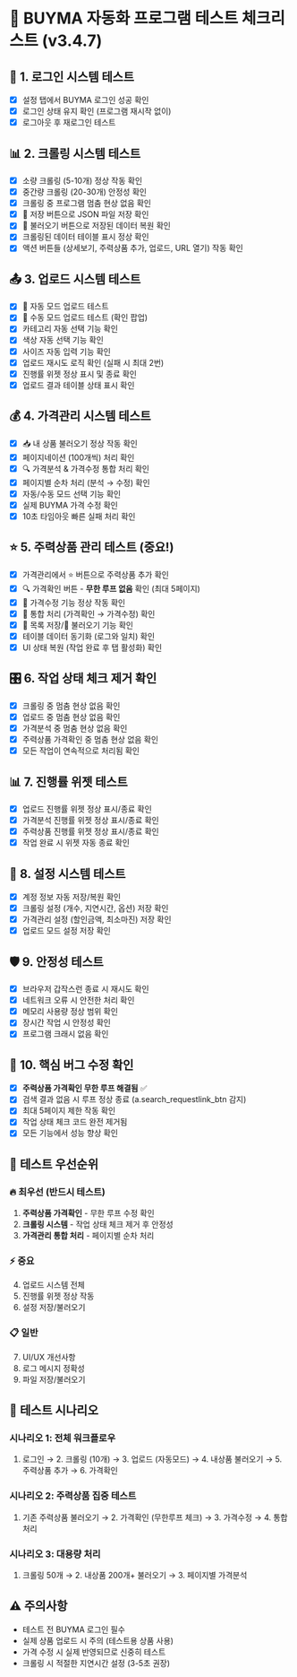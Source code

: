 # 🧪 BUYMA 자동화 프로그램 테스트 체크리스트 (v3.4.7)

## 🔐 1. 로그인 시스템 테스트
- [x] 설정 탭에서 BUYMA 로그인 성공 확인
- [x] 로그인 상태 유지 확인 (프로그램 재시작 없이)
- [x] 로그아웃 후 재로그인 테스트

## 📊 2. 크롤링 시스템 테스트
- [x] 소량 크롤링 (5-10개) 정상 작동 확인
- [x] 중간량 크롤링 (20-30개) 안정성 확인
- [x] 크롤링 중 프로그램 멈춤 현상 없음 확인
- [x] 💾 저장 버튼으로 JSON 파일 저장 확인
- [x] 📂 불러오기 버튼으로 저장된 데이터 복원 확인
- [x] 크롤링된 데이터 테이블 표시 정상 확인
- [x] 액션 버튼들 (상세보기, 주력상품 추가, 업로드, URL 열기) 작동 확인

## 📤 3. 업로드 시스템 테스트
- [x] 🤖 자동 모드 업로드 테스트
- [x] 👤 수동 모드 업로드 테스트 (확인 팝업)
- [x] 카테고리 자동 선택 기능 확인
- [x] 색상 자동 선택 기능 확인
- [x] 사이즈 자동 입력 기능 확인
- [x] 업로드 재시도 로직 확인 (실패 시 최대 2번)
- [x] 진행률 위젯 정상 표시 및 종료 확인
- [x] 업로드 결과 테이블 상태 표시 확인

## 💰 4. 가격관리 시스템 테스트
- [x] 📥 내 상품 불러오기 정상 작동 확인
- [x] 페이지네이션 (100개씩) 처리 확인
- [x] 🔍 가격분석 & 가격수정 통합 처리 확인
- [x] 페이지별 순차 처리 (분석 → 수정) 확인
- [x] 자동/수동 모드 선택 기능 확인
- [x] 실제 BUYMA 가격 수정 확인
- [x] 10초 타임아웃 빠른 실패 처리 확인

## ⭐ 5. 주력상품 관리 테스트 (중요!)
- [x] 가격관리에서 ⭐ 버튼으로 주력상품 추가 확인
- [x] 🔍 가격확인 버튼 - **무한 루프 없음** 확인 (최대 5페이지)
- [x] 🔄 가격수정 기능 정상 작동 확인
- [x] 🚀 통합 처리 (가격확인 → 가격수정) 확인
- [x] 💾 목록 저장/📂 불러오기 기능 확인
- [x] 테이블 데이터 동기화 (로그와 일치) 확인
- [x] UI 상태 복원 (작업 완료 후 탭 활성화) 확인

## 🎛️ 6. 작업 상태 체크 제거 확인
- [x] 크롤링 중 멈춤 현상 없음 확인
- [x] 업로드 중 멈춤 현상 없음 확인
- [x] 가격분석 중 멈춤 현상 없음 확인
- [x] 주력상품 가격확인 중 멈춤 현상 없음 확인
- [x] 모든 작업이 연속적으로 처리됨 확인

## 📊 7. 진행률 위젯 테스트
- [x] 업로드 진행률 위젯 정상 표시/종료 확인
- [x] 가격분석 진행률 위젯 정상 표시/종료 확인
- [x] 주력상품 진행률 위젯 정상 표시/종료 확인
- [x] 작업 완료 시 위젯 자동 종료 확인

## 🔧 8. 설정 시스템 테스트
- [x] 계정 정보 자동 저장/복원 확인
- [x] 크롤링 설정 (개수, 지연시간, 옵션) 저장 확인
- [x] 가격관리 설정 (할인금액, 최소마진) 저장 확인
- [x] 업로드 모드 설정 저장 확인

## 🛡️ 9. 안정성 테스트
- [x] 브라우저 갑작스런 종료 시 재시도 확인
- [x] 네트워크 오류 시 안전한 처리 확인
- [x] 메모리 사용량 정상 범위 확인
- [x] 장시간 작업 시 안정성 확인
- [x] 프로그램 크래시 없음 확인

## 🚨 10. 핵심 버그 수정 확인
- [x] **주력상품 가격확인 무한 루프 해결됨** ✅
- [x] 검색 결과 없음 시 루프 정상 종료 (a.search_requestlink_btn 감지)
- [x] 최대 5페이지 제한 작동 확인
- [x] 작업 상태 체크 코드 완전 제거됨
- [x] 모든 기능에서 성능 향상 확인

## 📝 테스트 우선순위

### 🔥 최우선 (반드시 테스트)
1. **주력상품 가격확인** - 무한 루프 수정 확인
2. **크롤링 시스템** - 작업 상태 체크 제거 후 안정성
3. **가격관리 통합 처리** - 페이지별 순차 처리

### ⚡ 중요
4. 업로드 시스템 전체
5. 진행률 위젯 정상 작동
6. 설정 저장/불러오기

### 📋 일반
7. UI/UX 개선사항
8. 로그 메시지 정확성
9. 파일 저장/불러오기

## 🎯 테스트 시나리오

### 시나리오 1: 전체 워크플로우
1. 로그인 → 2. 크롤링 (10개) → 3. 업로드 (자동모드) → 4. 내상품 불러오기 → 5. 주력상품 추가 → 6. 가격확인

### 시나리오 2: 주력상품 집중 테스트
1. 기존 주력상품 불러오기 → 2. 가격확인 (무한루프 체크) → 3. 가격수정 → 4. 통합처리

### 시나리오 3: 대용량 처리
1. 크롤링 50개 → 2. 내상품 200개+ 불러오기 → 3. 페이지별 가격분석

## ⚠️ 주의사항
- 테스트 전 BUYMA 로그인 필수
- 실제 상품 업로드 시 주의 (테스트용 상품 사용)
- 가격 수정 시 실제 반영되므로 신중히 테스트
- 크롤링 시 적절한 지연시간 설정 (3-5초 권장)
